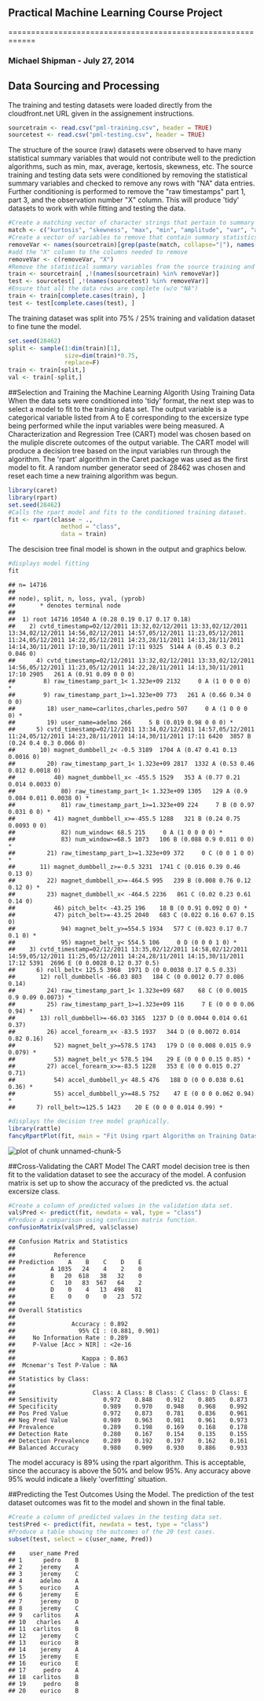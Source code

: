 ## Practical Machine Learning Course Project
============================================================
### Michael Shipman - July 27, 2014

## Data Sourcing and Processing
The training and testing datasets were loaded directly from the cloudfront.net URL given in the assignement instructions.

```r
sourcetrain <- read.csv("pml-training.csv", header = TRUE)
sourcetest <- read.csv("pml-testing.csv", header = TRUE)
```
The structure of the source (raw) datasets were observed to have many statistical summary variables that would not contribute well to the prediction algorithms, such as min, max, average, kertosis, skewness, etc. The source training and testing data sets were conditioned by removing the statistical summary variables and checked to remove any rows with "NA" data entries. Further conditioning is performed to remove the "raw timestamps" part 1, part 3, and the observation number "X" column. This will produce 'tidy' datasets to work with while fitting and testing the data.

```r
#Create a matching vector of character strings that pertain to summary statistics phases.
match <- c("kurtosis", "skewness", "max", "min", "amplitude", "var", "avg", "stddev")
#Create a vector of variables to remove that contain summary statistics. 
removeVar <- names(sourcetrain)[grep(paste(match, collapse="|"), names(sourcetrain))]
#add the "X" column to the columns needed to remove
removeVar <- c(removeVar, "X")
#Remove the statistical summary variables from the source training and testing datasets.
train <- sourcetrain[ ,!(names(sourcetrain) %in% removeVar)]
test <- sourcetest[ ,!(names(sourcetest) %in% removeVar)]
#Ensure that all the data rows are complete (w/o "NA")
train <- train[complete.cases(train), ]
test <- test[complete.cases(test), ]
```
The training dataset was split into 75% / 25% training and validation dataset to fine tune the model.

```r
set.seed(28462)
split <- sample(1:dim(train)[1], 
                size=dim(train)*0.75,
                replace=F)
train <- train[split,]
val <- train[-split,]
```

##Selection and Training the Machine Learning Algorith Using Training Data
When the data sets were conditioned into 'tidy' format, the next step was to select a model to fit to the training data set. The output variable is a categorical variable listed from A to E corresponding to the excersize type being performed while the input variables were being measured. A Characterization and Regression Tree (CART) model was chosen based on the muliple discrete outcomes of the output variable. The CART model will produce a decision tree based on the input variables run through the algorithm. The 'rpart' algorithm in the Caret package was used as the first model to fit. A random number generator seed of 28462 was chosen and reset each time a new training algorithm was begun.

```r
library(caret)
library(rpart)
set.seed(28462)
#Calls the rpart model and fits to the conditioned training dataset.
fit <- rpart(classe ~ .,
               method = "class",
               data = train)
```
The descision tree final model is shown in the output and graphics below.

```r
#displays model fitting
fit
```

```
## n= 14716 
## 
## node), split, n, loss, yval, (yprob)
##       * denotes terminal node
## 
##  1) root 14716 10540 A (0.28 0.19 0.17 0.17 0.18)  
##    2) cvtd_timestamp=02/12/2011 13:32,02/12/2011 13:33,02/12/2011 13:34,02/12/2011 14:56,02/12/2011 14:57,05/12/2011 11:23,05/12/2011 11:24,05/12/2011 14:22,05/12/2011 14:23,28/11/2011 14:13,28/11/2011 14:14,30/11/2011 17:10,30/11/2011 17:11 9325  5144 A (0.45 0.3 0.2 0.046 0)  
##      4) cvtd_timestamp=02/12/2011 13:32,02/12/2011 13:33,02/12/2011 14:56,05/12/2011 11:23,05/12/2011 14:22,28/11/2011 14:13,30/11/2011 17:10 2905   261 A (0.91 0.09 0 0 0)  
##        8) raw_timestamp_part_1< 1.323e+09 2132     0 A (1 0 0 0 0) *
##        9) raw_timestamp_part_1>=1.323e+09 773   261 A (0.66 0.34 0 0 0)  
##         18) user_name=carlitos,charles,pedro 507     0 A (1 0 0 0 0) *
##         19) user_name=adelmo 266     5 B (0.019 0.98 0 0 0) *
##      5) cvtd_timestamp=02/12/2011 13:34,02/12/2011 14:57,05/12/2011 11:24,05/12/2011 14:23,28/11/2011 14:14,30/11/2011 17:11 6420  3857 B (0.24 0.4 0.3 0.066 0)  
##       10) magnet_dumbbell_z< -0.5 3189  1704 A (0.47 0.41 0.13 0.0016 0)  
##         20) raw_timestamp_part_1< 1.323e+09 2817  1332 A (0.53 0.46 0.012 0.0018 0)  
##           40) magnet_dumbbell_x< -455.5 1529   353 A (0.77 0.21 0.014 0.0033 0)  
##             80) raw_timestamp_part_1< 1.323e+09 1305   129 A (0.9 0.084 0.011 0.0038 0) *
##             81) raw_timestamp_part_1>=1.323e+09 224     7 B (0 0.97 0.031 0 0) *
##           41) magnet_dumbbell_x>=-455.5 1288   321 B (0.24 0.75 0.0093 0 0)  
##             82) num_window< 68.5 215     0 A (1 0 0 0 0) *
##             83) num_window>=68.5 1073   106 B (0.088 0.9 0.011 0 0) *
##         21) raw_timestamp_part_1>=1.323e+09 372     0 C (0 0 1 0 0) *
##       11) magnet_dumbbell_z>=-0.5 3231  1741 C (0.016 0.39 0.46 0.13 0)  
##         22) magnet_dumbbell_x>=-464.5 995   239 B (0.008 0.76 0.12 0.12 0) *
##         23) magnet_dumbbell_x< -464.5 2236   861 C (0.02 0.23 0.61 0.14 0)  
##           46) pitch_belt< -43.25 196    18 B (0 0.91 0.092 0 0) *
##           47) pitch_belt>=-43.25 2040   683 C (0.022 0.16 0.67 0.15 0)  
##             94) magnet_belt_y>=554.5 1934   577 C (0.023 0.17 0.7 0.1 0) *
##             95) magnet_belt_y< 554.5 106     0 D (0 0 0 1 0) *
##    3) cvtd_timestamp=02/12/2011 13:35,02/12/2011 14:58,02/12/2011 14:59,05/12/2011 11:25,05/12/2011 14:24,28/11/2011 14:15,30/11/2011 17:12 5391  2696 E (0 0.0028 0.12 0.37 0.5)  
##      6) roll_belt< 125.5 3968  1971 D (0 0.0038 0.17 0.5 0.33)  
##       12) roll_dumbbell< -66.03 803   184 C (0 0.0012 0.77 0.086 0.14)  
##         24) raw_timestamp_part_1< 1.323e+09 687    68 C (0 0.0015 0.9 0.09 0.0073) *
##         25) raw_timestamp_part_1>=1.323e+09 116     7 E (0 0 0 0.06 0.94) *
##       13) roll_dumbbell>=-66.03 3165  1237 D (0 0.0044 0.014 0.61 0.37)  
##         26) accel_forearm_x< -83.5 1937   344 D (0 0.0072 0.014 0.82 0.16)  
##           52) magnet_belt_y>=578.5 1743   179 D (0 0.008 0.015 0.9 0.079) *
##           53) magnet_belt_y< 578.5 194    29 E (0 0 0 0.15 0.85) *
##         27) accel_forearm_x>=-83.5 1228   353 E (0 0 0.015 0.27 0.71)  
##           54) accel_dumbbell_y< 48.5 476   188 D (0 0 0.038 0.61 0.36) *
##           55) accel_dumbbell_y>=48.5 752    47 E (0 0 0 0.062 0.94) *
##      7) roll_belt>=125.5 1423    20 E (0 0 0 0.014 0.99) *
```

```r
#displays the decision tree model graphically.
library(rattle)
fancyRpartPlot(fit, main = "Fit Using rpart Algorithm on Training Dataset")
```

![plot of chunk unnamed-chunk-5](figure/unnamed-chunk-5.png) 

##Cross-Validating the CART Model
The CART model decision tree is then fit to the validation dataset to see the accuracy of the model. A confusion matrix is set up to show the accuracy of the predicted vs. the actual excersize class.

```r
#Create a column of predicted values in the validation data set.
val$Pred <- predict(fit, newdata = val, type = "class")
#Produce a comparison using confusion matrix function.
confusionMatrix(val$Pred, val$classe)
```

```
## Confusion Matrix and Statistics
## 
##           Reference
## Prediction    A    B    C    D    E
##          A 1035   24    4    2    0
##          B   20  618   38   32    0
##          C   10   83  567   64    2
##          D    0    4   13  498   81
##          E    0    0    0   23  572
## 
## Overall Statistics
##                                         
##                Accuracy : 0.892         
##                  95% CI : (0.881, 0.901)
##     No Information Rate : 0.289         
##     P-Value [Acc > NIR] : <2e-16        
##                                         
##                   Kappa : 0.863         
##  Mcnemar's Test P-Value : NA            
## 
## Statistics by Class:
## 
##                      Class: A Class: B Class: C Class: D Class: E
## Sensitivity             0.972    0.848    0.912    0.805    0.873
## Specificity             0.989    0.970    0.948    0.968    0.992
## Pos Pred Value          0.972    0.873    0.781    0.836    0.961
## Neg Pred Value          0.989    0.963    0.981    0.961    0.973
## Prevalence              0.289    0.198    0.169    0.168    0.178
## Detection Rate          0.280    0.167    0.154    0.135    0.155
## Detection Prevalence    0.289    0.192    0.197    0.162    0.161
## Balanced Accuracy       0.980    0.909    0.930    0.886    0.933
```
The model accuracy is 89% using the rpart algorithm. This is acceptable, since the accuracy is above the 50% and below 95%. Any accuracy above 95% would indicate a likely 'overfitting' situation.

##Predicting the Test Outcomes Using the Model.
The prediction of the test dataset outcomes was fit to the model and shown in the final table.

```r
#Create a column of predicted values in the testing data set.
test$Pred <- predict(fit, newdata = test, type = "class")
#Produce a table showing the outcomes of the 20 test cases.
subset(test, select = c(user_name, Pred))
```

```
##    user_name Pred
## 1      pedro    B
## 2     jeremy    A
## 3     jeremy    C
## 4     adelmo    A
## 5     eurico    A
## 6     jeremy    E
## 7     jeremy    D
## 8     jeremy    C
## 9   carlitos    A
## 10   charles    A
## 11  carlitos    B
## 12    jeremy    C
## 13    eurico    B
## 14    jeremy    A
## 15    jeremy    E
## 16    eurico    E
## 17     pedro    A
## 18  carlitos    B
## 19     pedro    B
## 20    eurico    B
```
